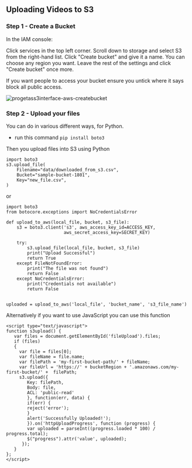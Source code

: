 ## Uploading Videos to S3

### Step 1 - Create a Bucket

In the IAM console:

Click services in the top left corner.
Scroll down to storage and select S3 from the right-hand list.
Click "Create bucket" and give it a name.
You can choose any region you want. Leave the rest of the settings and click "Create bucket" once more.

If you want people to access your bucket ensure you untick where it says block all public access.


![progetass3interface-aws-createbucket](https://user-images.githubusercontent.com/106158041/205350520-72411614-69d3-4dd9-bf07-c7e10b0b522c.png)

### Step 2 - Upload your files

You can do in various different ways, for Python.

- run this command `pip install boto3`

Then you upload files into S3 using Python

```
import boto3
s3.upload_file(
    Filename="data/downloaded_from_s3.csv",
    Bucket="sample-bucket-1801",
    Key="new_file.csv",
)
```
or

```
import boto3
from botocore.exceptions import NoCredentialsError

def upload_to_aws(local_file, bucket, s3_file):
    s3 = boto3.client('s3', aws_access_key_id=ACCESS_KEY,
                      aws_secret_access_key=SECRET_KEY)

    try:
        s3.upload_file(local_file, bucket, s3_file)
        print("Upload Successful")
        return True
    except FileNotFoundError:
        print("The file was not found")
        return False
    except NoCredentialsError:
        print("Credentials not available")
        return False


uploaded = upload_to_aws('local_file', 'bucket_name', 's3_file_name')
```
Alternatively if you want to use JavaScript you can use this function

```
<script type="text/javascript">
function s3upload() {
   var files = document.getElementById('fileUpload').files;
   if (files) 
   {
     var file = files[0];
     var fileName = file.name;
     var filePath = 'my-first-bucket-path/' + fileName;
     var fileUrl = 'https://' + bucketRegion + '.amazonaws.com/my-    first-bucket/' +  filePath;
     s3.upload({
        Key: filePath,
        Body: file,
        ACL: 'public-read'
        }, function(err, data) {
        if(err) {
        reject('error');
        }
        alert('Successfully Uploaded!');
        }).on('httpUploadProgress', function (progress) {
        var uploaded = parseInt((progress.loaded * 100) / progress.total);
        $("progress").attr('value', uploaded);
      });
   }
};
</script>
```
